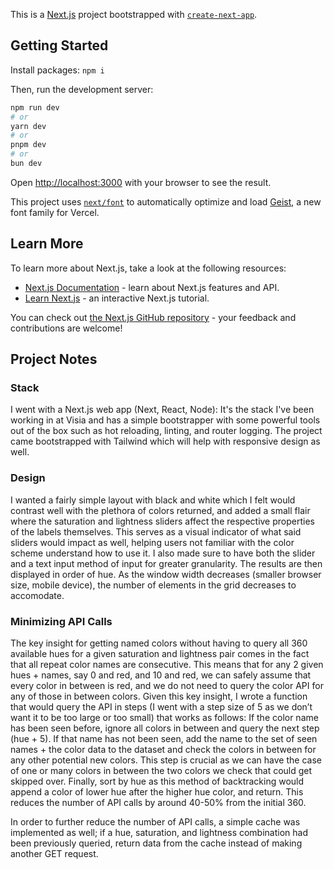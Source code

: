 This is a [Next.js](https://nextjs.org) project bootstrapped with [`create-next-app`](https://nextjs.org/docs/app/api-reference/cli/create-next-app).

## Getting Started

Install packages:
`npm i`

Then, run the development server:

```bash
npm run dev
# or
yarn dev
# or
pnpm dev
# or
bun dev
```

Open [http://localhost:3000](http://localhost:3000) with your browser to see the result.

This project uses [`next/font`](https://nextjs.org/docs/app/building-your-application/optimizing/fonts) to automatically optimize and load [Geist](https://vercel.com/font), a new font family for Vercel.

## Learn More

To learn more about Next.js, take a look at the following resources:

- [Next.js Documentation](https://nextjs.org/docs) - learn about Next.js features and API.
- [Learn Next.js](https://nextjs.org/learn) - an interactive Next.js tutorial.

You can check out [the Next.js GitHub repository](https://github.com/vercel/next.js) - your feedback and contributions are welcome!

## Project Notes

### Stack

I went with a Next.js web app (Next, React, Node): It's the stack I've been working in at Visia and has a simple bootstrapper with some powerful tools out of the box such as hot reloading, linting, and router logging. The project came bootstrapped with Tailwind which will help with responsive design as well.

### Design

I wanted a fairly simple layout with black and white which I felt would contrast well with the plethora of colors returned, and added a small flair where the saturation and lightness sliders affect the respective properties of the labels themselves. This serves as a visual indicator of what said sliders would impact as well, helping users not familiar with the color scheme understand how to use it. I also made sure to have both the slider and a text input method of input for greater granularity. The results are then displayed in order of hue. As the window width decreases (smaller browser size, mobile device), the number of elements in the grid decreases to accomodate.

### Minimizing API Calls

The key insight for getting named colors without having to query all 360 available hues for a given saturation and lightness pair comes in the fact that all repeat color names are consecutive. This means that for any 2 given hues + names, say 0 and red, and 10 and red, we can safely assume that every color in between is red, and we do not need to query the color API for any of those in between colors. Given this key insight, I wrote a function that would query the API in steps (I went with a step size of 5 as we don’t want it to be too large or too small) that works as follows: If the color name has been seen before, ignore all colors in between and query the next step (hue + 5). If that name has not been seen, add the name to the set of seen names + the color data to the dataset and check the colors in between for any other potential new colors. This step is crucial as we can have the case of one or many colors in between the two colors we check that could get skipped over. Finally, sort by hue as this method of backtracking would append a color of lower hue after the higher hue color, and return. This reduces the number of API calls by around 40-50% from the initial 360.

In order to further reduce the number of API calls, a simple cache was implemented as well; if a hue, saturation, and lightness combination had been previously queried, return data from the cache instead of making another GET request.